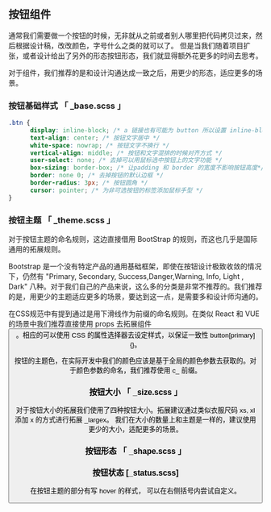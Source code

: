 
## 按钮组件

通常我们需要做一个按钮的时候，无非就从之前或者别人哪里把代码拷贝过来，然后根据设计稿，改改颜色，字号什么之类的就可以了。
但是当我们随着项目扩张，或者设计给出了另外的形态按钮形态，我们就显得额外花更多的时间去思考。

对于组件，我们推荐的是和设计沟通达成一致之后，用更少的形态，适应更多的场景。


### 按钮基础样式 「 _base.scss 」

```css
.btn {
      display: inline-block; /* a 链接也有可能为 button 所以设置 inline-block 属性 */
      text-align: center; /* 按钮文字居中 */
      white-space: nowrap; /* 按钮文字不换行 */
      vertical-align: middle; /* 按钮和文字混排的时候对齐方式 */
      user-select: none; /* 去掉可以用鼠标选中按钮上的文字功能 */
      box-sizing: border-box; /* 让padding 和 border 的宽度不影响按钮高度*/
      border: none 0; /* 去掉按钮的默认边框 */
      border-radius: 3px; /* 按钮圆角 */
      cursor: pointer; /* 为非可选按钮的标签添加鼠标手型 */
}          
```

### 按钮主题 「 _theme.scss 」

对于按钮主题的命名规则，这边直接借用 BootStrap 的规则，而这也几乎是国际通用的拓展规则。

Bootstrap 是一个没有特定产品的通用基础框架，即使在按钮设计极致收敛的情况下，仍然有 "Primary, Secondary, Success,Danger,Warning, Info, Light , Dark" 八种。对于我们自己的产品来说，这么多的分类是非常不推荐的。我们推荐的是，用更少的主题适应更多的场景，要达到这一点，是需要多和设计师沟通的。

在CSS规范中有提到通过是用下滑线作为前缀的命名规则。在类似 React 和 VUE 的场景中我们推荐直接使用 props 去拓展组件 <Button primary />。相应的可以使用 CSS 的属性选择器去设定样式，以保证一致性 button[primary]{}。

按钮的主题色，在实际开发中我们的颜色应该是基于全局的颜色参数去获取的。对于颜色参数的命名，我们推荐使用 c_ 前缀。

### 按钮大小 「 _size.scss 」

对于按钮大小的拓展我们使用了四种按钮大小。拓展建议通过类似衣服尺码 xs, xl 添加 x 的方式进行拓展 _largex。
我们在大小的数量上和主题是一样的，建议使用更少的大小，适配更多的场景。


### 按钮形态 「 _shape.scss 」


### 按钮状态 [_status.scss]

在按钮主题的部分有写 hover 的样式， 可以在右侧括号内尝试自定义。
